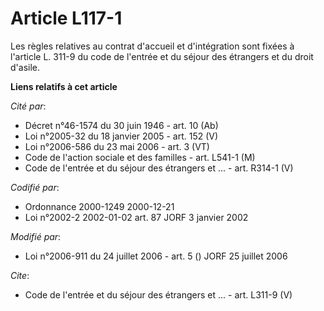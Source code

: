# Article L117-1

Les règles relatives au contrat d'accueil et d'intégration sont fixées à l'article L. 311-9 du code de l'entrée et du séjour
des étrangers et du droit d'asile.

**Liens relatifs à cet article**

_Cité par_:

  - Décret n°46-1574 du 30 juin 1946 - art. 10 (Ab)
  - Loi n°2005-32 du 18 janvier 2005 - art. 152 (V)
  - Loi n°2006-586 du 23 mai 2006 - art. 3 (VT)
  - Code de l'action sociale et des familles - art. L541-1 (M)
  - Code de l'entrée et du séjour des étrangers et ... - art. R314-1 (V)

_Codifié par_:

  - Ordonnance 2000-1249 2000-12-21
  - Loi n°2002-2 2002-01-02 art. 87 JORF 3 janvier 2002

_Modifié par_:

  - Loi n°2006-911 du 24 juillet 2006 - art. 5 () JORF 25 juillet 2006

_Cite_:

  - Code de l'entrée et du séjour des étrangers et ... - art. L311-9 (V)
